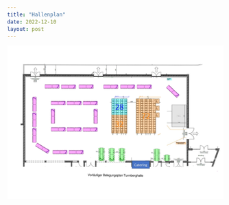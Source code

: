 ```yaml
---
title: "Hallenplan"
date: 2022-12-10
layout: post
---
```

<img src="/assets/imgs/hallenplan_2.jpg" alt="Hallenplan" width="800"/>
